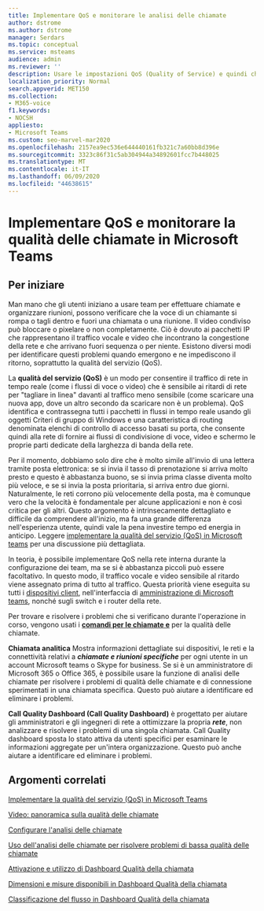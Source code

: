 ```yaml
---
title: Implementare QoS e monitorare le analisi delle chiamate
author: dstrome
ms.author: dstrome
manager: Serdars
ms.topic: conceptual
ms.service: msteams
audience: admin
ms.reviewer: ''
description: Usare le impostazioni QoS (Quality of Service) e quindi chiamare Analytics e Call Quality dashboard in Microsoft teams.
localization_priority: Normal
search.appverid: MET150
ms.collection:
- M365-voice
f1.keywords:
- NOCSH
appliesto:
- Microsoft Teams
ms.custom: seo-marvel-mar2020
ms.openlocfilehash: 2157ea9ec536e644440161fb321c7a60bb8d396e
ms.sourcegitcommit: 3323c86f31c5ab304944a34892601fcc7b448025
ms.translationtype: MT
ms.contentlocale: it-IT
ms.lasthandoff: 06/09/2020
ms.locfileid: "44638615"
---
```

# <a name="implement-qos-and-monitor-call-quality-in-microsoft-teams"></a>Implementare QoS e monitorare la qualità delle chiamate in Microsoft Teams

## <a name="get-started"></a>Per iniziare

Man mano che gli utenti iniziano a usare team per effettuare chiamate e organizzare riunioni, possono verificare che la voce di un chiamante si rompa o tagli dentro e fuori una chiamata o una riunione. Il video condiviso può bloccare o pixelare o non completamente. Ciò è dovuto ai pacchetti IP che rappresentano il traffico vocale e video che incontrano la congestione della rete e che arrivano fuori sequenza o per niente. Esistono diversi modi per identificare questi problemi quando emergono e ne impediscono il ritorno, soprattutto la qualità del servizio (QoS).

La **qualità del servizio (QoS)** è un modo per consentire il traffico di rete in tempo reale (come i flussi di voce o video) che è sensibile ai ritardi di rete per "tagliare in linea" davanti al traffico meno sensibile (come scaricare una nuova app, dove un altro secondo da scaricare non è un problema). QoS identifica e contrassegna tutti i pacchetti in flussi in tempo reale usando gli oggetti Criteri di gruppo di Windows e una caratteristica di routing denominata elenchi di controllo di accesso basati su porta, che consente quindi alla rete di fornire ai flussi di condivisione di voce, video e schermo le proprie parti dedicate della larghezza di banda della rete.

 Per il momento, dobbiamo solo dire che è molto simile all'invio di una lettera tramite posta elettronica: se si invia il tasso di prenotazione si arriva molto presto e questo è abbastanza buono, se si invia prima classe diventa molto più veloce, e se si invia la posta prioritaria, si arriva entro due giorni. Naturalmente, le reti corrono più velocemente della posta, ma è comunque vero che la velocità è fondamentale per alcune applicazioni e non è così critica per gli altri. Questo argomento è intrinsecamente dettagliato e difficile da comprendere all'inizio, ma fa una grande differenza nell'esperienza utente, quindi vale la pena investire tempo ed energia in anticipo. Leggere [implementare la qualità del servizio (QoS) in Microsoft teams](QoS-in-Teams.md) per una discussione più dettagliata.

In teoria, è possibile implementare QoS nella rete interna durante la configurazione dei team, ma se si è abbastanza piccoli può essere facoltativo. In questo modo, il traffico vocale e video sensibile al ritardo viene assegnato prima di tutto al traffico. Questa priorità viene eseguita su tutti i [dispositivi client](QoS-in-Teams-clients.md), nell'interfaccia di [amministrazione di Microsoft teams](meeting-settings-in-teams.md#set-how-you-want-to-handle-real-time-media-traffic-for-teams-meetings), nonché sugli switch e i router della rete.

Per trovare e risolvere i problemi che si verificano durante l'operazione in corso, vengono usati i [**comandi per le chiamate e**](difference-between-call-analytics-and-call-quality-dashboard.md) per la qualità delle chiamate.  

**Chiamata analitica** Mostra informazioni dettagliate sui dispositivi, le reti e la connettività relativi a ***chiamate e riunioni specifiche*** per ogni utente in un account Microsoft teams o Skype for business. Se si è un amministratore di Microsoft 365 o Office 365, è possibile usare la funzione di analisi delle chiamate per risolvere i problemi di qualità delle chiamate e di connessione sperimentati in una chiamata specifica. Questo può aiutare a identificare ed eliminare i problemi.

**Call Quality Dashboard (Call Quality Dashboard)** è progettato per aiutare gli amministratori e gli ingegneri di rete a ottimizzare la propria ***rete***, non analizzare e risolvere i problemi di una singola chiamata. Call Quality dashboard sposta lo stato attiva da utenti specifici per esaminare le informazioni aggregate per un'intera organizzazione. Questo può anche aiutare a identificare ed eliminare i problemi.

## <a name="related-topics"></a>Argomenti correlati

[Implementare la qualità del servizio (QoS) in Microsoft Teams](QoS-in-Teams.md)

[Video: panoramica sulla qualità delle chiamate](https://aka.ms/teams-quality)

[Configurare l'analisi delle chiamate](set-up-call-analytics.md)

[Uso dell'analisi delle chiamate per risolvere problemi di bassa qualità delle chiamate](use-call-analytics-to-troubleshoot-poor-call-quality.md)

[Attivazione e utilizzo di Dashboard Qualità della chiamata](turning-on-and-using-call-quality-dashboard.md)

[Dimensioni e misure disponibili in Dashboard Qualità della chiamata](dimensions-and-measures-available-in-call-quality-dashboard.md)

[Classificazione del flusso in Dashboard Qualità della chiamata](stream-classification-in-call-quality-dashboard.md)